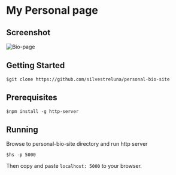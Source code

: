 # My Personal page

## Screenshot
![Bio-page]()

## Getting Started
```
$git clone https://github.com/silvestreluna/personal-bio-site
```

## Prerequisites
```
$npm install -g http-server
```

## Running 
Browse to personal-bio-site directory and run http server
```
$hs -p 5000
```
Then copy and paste `localhost: 5000` to your browser.